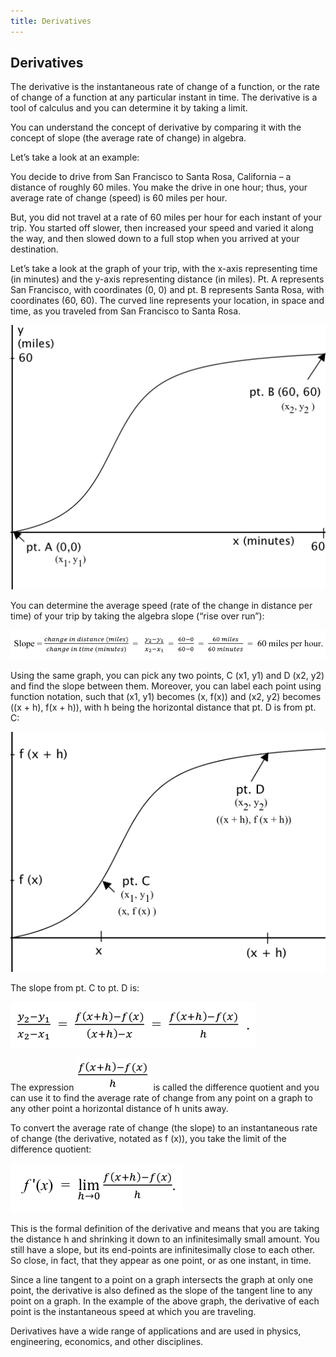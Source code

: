 ```yaml
---
title: Derivatives
---
```


## Derivatives

The derivative is the instantaneous rate of change of a function, or the rate of change of a function at any particular instant in time. The derivative is a tool of calculus and you can determine it by taking a limit. 

You can understand the concept of derivative by comparing it with the concept of slope (the average rate of change) in algebra. 

Let’s take a look at an example:

You decide to drive from San Francisco to Santa Rosa, California – a distance of roughly 60 miles. You make the drive in one hour; thus, your average rate of change (speed) is 60 miles per hour.

But, you did not travel at a rate of 60 miles per hour for each instant of your trip. You started off slower, then increased your speed and varied it along the way, and then slowed down to a full stop when you arrived at your destination.

Let’s take a look at the graph of your trip, with the x-axis representing time (in minutes) and the y-axis representing distance (in miles). Pt. A represents San Francisco, with coordinates (0, 0) and pt. B represents Santa Rosa, with coordinates (60, 60). The curved line represents your location, in space and time, as you traveled from San Francisco to Santa Rosa.

![image](https://github.com/MarkMikow/MyFiles/blob/master/img1.png)

You can determine the average speed (rate of the change in distance per time) of your trip by taking the algebra slope (“rise over run”):

![image](https://github.com/MarkMikow/MyFiles/blob/master/img2.png)

Using the same graph, you can pick any two points, C (x1, y1) and D (x2, y2) and find the slope between them. Moreover, you can label each point using function notation, such that (x1, y1) becomes (x, f(x)) and (x2, y2) becomes ((x + h), f(x + h)), with h being the horizontal distance that pt. D is from pt. C:

![image](https://github.com/MarkMikow/MyFiles/blob/master/img3.png)



The slope from pt. C to pt. D is: 

![image](https://github.com/MarkMikow/MyFiles/blob/master/img4.png)

The expression ![image](https://github.com/MarkMikow/MyFiles/blob/master/img5.png) is called the difference quotient and you can use it to find the average rate of change from any point on a graph to any other point a horizontal distance of h units away.

To convert the average rate of change (the slope) to an instantaneous rate of change (the derivative, notated as f (x)), you take the limit of the difference quotient:

![image](https://github.com/MarkMikow/MyFiles/blob/master/img6.png)

This is the formal definition of the derivative and means that you are taking the distance h and shrinking it down to an infinitesimally small amount. You still have a slope, but its end-points are infinitesimally close to each other. So close, in fact, that they appear as one point, or as one instant, in time. 

Since a line tangent to a point on a graph intersects the graph at only one point, the derivative is also defined as the slope of the tangent line to any point on a graph. In the example of the above graph, the derivative of each point is the instantaneous speed at which you are traveling.

Derivatives have a wide range of applications and are used in physics, engineering, economics, and other disciplines. 
